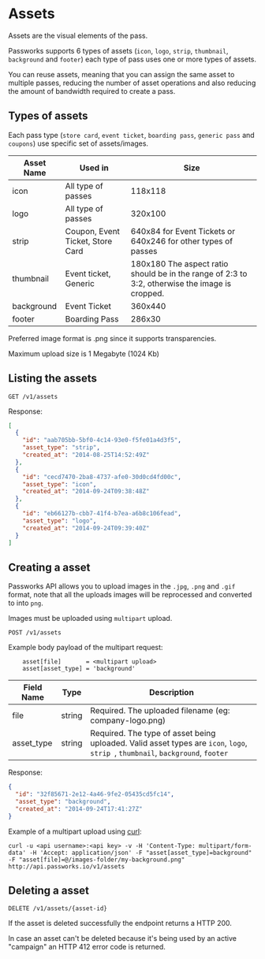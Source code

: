 Assets
===============

Assets are the visual elements of the pass.

Passworks supports 6 types of assets (`icon`, `logo`, `strip`, `thumbnail`, `background` and `footer`) each type of pass uses one or more types of assets.

You can reuse assets, meaning that you can assign the same asset to multiple passes, reducing the number of asset operations and also reducing the amount of bandwidth required to create a pass.

Types of assets
----------------

Each pass type (`store card`, `event ticket`, `boarding pass`, `generic pass` and `coupons`) use specific set of assets/images.

| Asset Name |  Used in       | Size
|------------|----------------------------------|----------------------------------|
| icon       | All type of passes               | 118x118 |
| logo		   | All type of passes 		        | 320x100
| strip	   | Coupon, Event Ticket, Store Card | 640x84 for Event Tickets or 640x246 for other types of passes
| thumbnail  | Event ticket, Generic | 180x180 The aspect ratio should be in the range of 2:3 to 3:2, otherwise the image is cropped.
| background | Event Ticket | 360x440	        |
| footer	   | Boarding Pass | 286x30           |

Preferred image format is .png since it supports transparencies.

Maximum upload size is 1 Megabyte (1024 Kb)

Listing the assets
----------------

```shell
GET /v1/assets
```

Response:

```json
[
  {
    "id": "aab705bb-5bf0-4c14-93e0-f5fe01a4d3f5",
    "asset_type": "strip",
    "created_at": "2014-08-25T14:52:49Z"
  },
  {
    "id": "cecd7470-2ba8-4737-afe0-30d0cd4fd00c",
    "asset_type": "icon",
    "created_at": "2014-09-24T09:38:48Z"
  },
  {
    "id": "eb66127b-cbb7-41f4-b7ea-a6b8c106fead",
    "asset_type": "logo",
    "created_at": "2014-09-24T09:39:40Z"
  }
]
```

Creating a asset
----------------

Passworks API allows you to upload images in the `.jpg`, `.png` and `.gif` format, note that all the uploads images will be reprocessed and converted to into `png`.

Images must be uploaded using `multipart` upload.


```shell
POST /v1/assets
```

Example body payload of the multipart request:

```shell
	asset[file]       = <multipart upload>
	asset[asset_type] = 'background'
```


| Field Name           | Type      | Description    |
|----------------------|-----------|----------------|
| file   			   | string    |  Required. The uploaded filename (eg: company-logo.png)
| asset_type    		   | string    | Required. The type of asset being uploaded. Valid asset types are `icon`, `logo`, `strip `, `thumbnail`, `background`, `footer`

Response:


```json
{
  "id": "32f85671-2e12-4a46-9fe2-05435cd5fc14",
  "asset_type": "background",
  "created_at": "2014-09-24T17:41:27Z"
}
```

Example of a multipart upload using [curl](http://en.wikipedia.org/wiki/CURL#cURL):

```shell
curl -u <api username>:<api key> -v -H 'Content-Type: multipart/form-data' -H 'Accept: application/json' -F "asset[asset_type]=background" -F "asset[file]=@/images-folder/my-background.png" http://api.passworks.io/v1/assets
```

Deleting a asset
----------------

```shell
DELETE /v1/assets/{asset-id}
```

If the asset is deleted successfully the endpoint returns a HTTP 200.

In case an asset can't be deleted because it's being used by an active "campaign" an HTTP 412 error code is returned.

